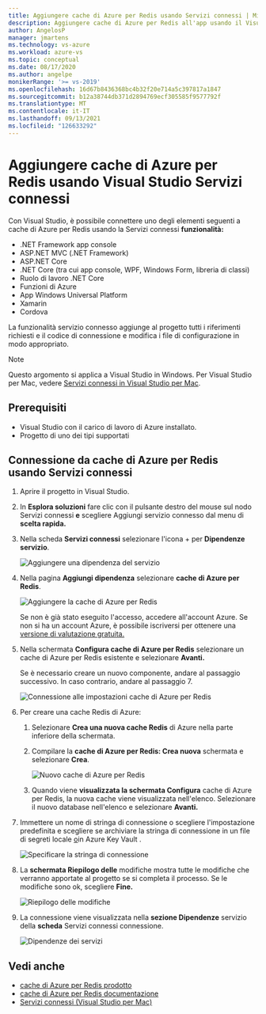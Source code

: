 ```yaml
---
title: Aggiungere cache di Azure per Redis usando Servizi connessi | Microsoft Docs
description: Aggiungere cache di Azure per Redis all'app usando il Visual Studio per aggiungere un servizio connesso
author: AngelosP
manager: jmartens
ms.technology: vs-azure
ms.workload: azure-vs
ms.topic: conceptual
ms.date: 08/17/2020
ms.author: angelpe
monikerRange: '>= vs-2019'
ms.openlocfilehash: 16d67b8436368bc4b32f20e714a5c397817a1847
ms.sourcegitcommit: b12a38744db371d2894769ecf305585f9577792f
ms.translationtype: MT
ms.contentlocale: it-IT
ms.lasthandoff: 09/13/2021
ms.locfileid: "126633292"
---
```

# <a name="add-azure-cache-for-redis-by-using-visual-studio-connected-services"></a>Aggiungere cache di Azure per Redis usando Visual Studio Servizi connessi

Con Visual Studio, è possibile connettere uno degli elementi seguenti a cache di Azure per Redis usando la Servizi connessi **funzionalità:**

- .NET Framework app console
- ASP.NET MVC (.NET Framework) 
- ASP.NET Core
- .NET Core (tra cui app console, WPF, Windows Form, libreria di classi)
- Ruolo di lavoro .NET Core
- Funzioni di Azure
- App Windows Universal Platform
- Xamarin
- Cordova

La funzionalità servizio connesso aggiunge al progetto tutti i riferimenti richiesti e il codice di connessione e modifica i file di configurazione in modo appropriato.

> [!NOTE]
> Questo argomento si applica a Visual Studio in Windows. Per Visual Studio per Mac, vedere [Servizi connessi in Visual Studio per Mac](/visualstudio/mac/connected-services).
## <a name="prerequisites"></a>Prerequisiti

- Visual Studio con il carico di lavoro di Azure installato.
- Progetto di uno dei tipi supportati

## <a name="connect-to-azure-cache-for-redis-using-connected-services"></a>Connessione da cache di Azure per Redis usando Servizi connessi

1. Aprire il progetto in Visual Studio.

1. In **Esplora soluzioni** fare clic con il pulsante destro del mouse sul nodo Servizi connessi **e** scegliere Aggiungi servizio connesso dal menu di **scelta rapida.**

1. Nella scheda **Servizi connessi** selezionare l'icona + per **Dipendenze servizio**.

    ![Aggiungere una dipendenza del servizio](./media/vs-azure-tools-connected-services-storage/vs-2019/connected-services-tab.png)

1. Nella pagina **Aggiungi dipendenza** selezionare **cache di Azure per Redis**.

    ![Aggiungere la cache di Azure per Redis](./media/azure-redis-cache-add-connected-service/azure-redis-cache.png)

    Se non è già stato eseguito l'accesso, accedere all'account Azure. Se non si ha un account Azure, è possibile iscriversi per ottenere una [versione di valutazione gratuita.](https://azure.microsoft.com/account/free)

1. Nella schermata **Configura cache di Azure per Redis** selezionare un cache di Azure per Redis esistente e selezionare **Avanti.**

    Se è necessario creare un nuovo componente, andare al passaggio successivo. In caso contrario, andare al passaggio 7.

    ![Connessione alle impostazioni cache di Azure per Redis](./media/azure-redis-cache-add-connected-service/created-azure-redis-cache.png)

1. Per creare una cache Redis di Azure:

   1. Selezionare **Crea una nuova cache Redis** di Azure nella parte inferiore della schermata.

   1. Compilare la **cache di Azure per Redis: Crea nuova** schermata e selezionare **Crea**.

       ![Nuovo cache di Azure per Redis](./media/azure-redis-cache-add-connected-service/create-new-azure-redis-cache.png)

   1. Quando viene **visualizzata la schermata Configura** cache di Azure per Redis, la nuova cache viene visualizzata nell'elenco. Selezionare il nuovo database nell'elenco e selezionare **Avanti.**

1. Immettere un nome di stringa di connessione o scegliere l'impostazione predefinita e scegliere se archiviare la stringa di connessione in un file di segreti locale [o](/azure/key-vault)in Azure Key Vault .

   ![Specificare la stringa di connessione](./media/azure-redis-cache-add-connected-service/connection-string.png)

1. La **schermata Riepilogo delle** modifiche mostra tutte le modifiche che verranno apportate al progetto se si completa il processo. Se le modifiche sono ok, scegliere **Fine.**

   ![Riepilogo delle modifiche](./media/azure-redis-cache-add-connected-service/summary-of-changes.png)

1. La connessione viene visualizzata nella **sezione Dipendenze** servizio della **scheda** Servizi connessi connessione.

   ![Dipendenze dei servizi](./media/azure-redis-cache-add-connected-service/service-dependencies-after.png)

## <a name="see-also"></a>Vedi anche

- [cache di Azure per Redis prodotto](https://azure.microsoft.com/services/cache)
- [cache di Azure per Redis documentazione](/azure/azure-cache-for-redis/)
- [Servizi connessi (Visual Studio per Mac)](/visualstudio/mac/connected-services)